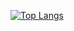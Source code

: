 [![Top Langs](https://github-readme-stats.vercel.app/api/top-langs/?username=Valraevn)](https://github.com/Valraevn/github-readme-stats)
